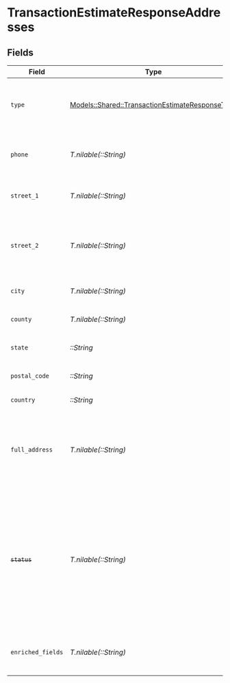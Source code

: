 # TransactionEstimateResponseAddresses


## Fields

| Field                                                                                                                                                                   | Type                                                                                                                                                                    | Required                                                                                                                                                                | Description                                                                                                                                                             |
| ----------------------------------------------------------------------------------------------------------------------------------------------------------------------- | ----------------------------------------------------------------------------------------------------------------------------------------------------------------------- | ----------------------------------------------------------------------------------------------------------------------------------------------------------------------- | ----------------------------------------------------------------------------------------------------------------------------------------------------------------------- |
| `type`                                                                                                                                                                  | [Models::Shared::TransactionEstimateResponseType](../../models/shared/transactionestimateresponsetype.md)                                                               | :heavy_check_mark:                                                                                                                                                      | Type of the address. Must be either<br/>                        SHIP_TO or BILL_TO.                                                                                     |
| `phone`                                                                                                                                                                 | *T.nilable(::String)*                                                                                                                                                   | :heavy_minus_sign:                                                                                                                                                      | Phone number associated with the customer.                                                                                                                              |
| `street_1`                                                                                                                                                              | *T.nilable(::String)*                                                                                                                                                   | :heavy_minus_sign:                                                                                                                                                      | Primary street address of the customer.                                                                                                                                 |
| `street_2`                                                                                                                                                              | *T.nilable(::String)*                                                                                                                                                   | :heavy_minus_sign:                                                                                                                                                      | Additional street address details, such as an apartment or suite number.                                                                                                |
| `city`                                                                                                                                                                  | *T.nilable(::String)*                                                                                                                                                   | :heavy_minus_sign:                                                                                                                                                      | City where the customer resides.                                                                                                                                        |
| `county`                                                                                                                                                                | *T.nilable(::String)*                                                                                                                                                   | :heavy_minus_sign:                                                                                                                                                      | County or district of the customer.                                                                                                                                     |
| `state`                                                                                                                                                                 | *::String*                                                                                                                                                              | :heavy_check_mark:                                                                                                                                                      | State or province of the address.                                                                                                                                       |
| `postal_code`                                                                                                                                                           | *::String*                                                                                                                                                              | :heavy_check_mark:                                                                                                                                                      | Postal code of the address.                                                                                                                                             |
| `country`                                                                                                                                                               | *::String*                                                                                                                                                              | :heavy_check_mark:                                                                                                                                                      | Country of the address.                                                                                                                                                 |
| `full_address`                                                                                                                                                          | *T.nilable(::String)*                                                                                                                                                   | :heavy_minus_sign:                                                                                                                                                      | Complete address string of the customer, which can be used as an alternative to individual fields.                                                                      |
| ~~`status`~~                                                                                                                                                            | *T.nilable(::String)*                                                                                                                                                   | :heavy_minus_sign:                                                                                                                                                      | : warning: ** DEPRECATED **: This will be removed in a future release, please migrate away from it as soon as possible.<br/><br/>Status of the address. Deprecated and ignored. |
| `enriched_fields`                                                                                                                                                       | *T.nilable(::String)*                                                                                                                                                   | :heavy_minus_sign:                                                                                                                                                      | Additional enriched fields related to the address.                                                                                                                      |